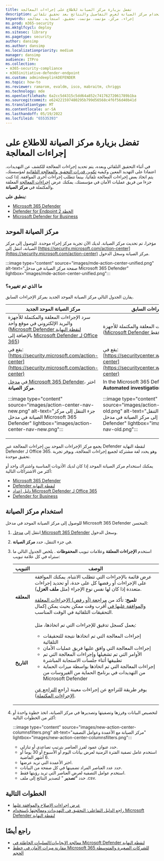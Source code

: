 ```yaml
---
title: تفضل بزيارة مركز الصيانة للاطلاع على إجراءات المعالجة
description: استخدام مركز الصيانة لعرض التفاصيل والنتائج بعد تحقيق تلقائي
keywords: إجراء، مركز، مؤتمت، مؤتمت، تحقيق، استجابة، معالجة
ms.prod: m365-security
ms.mktglfcycl: deploy
ms.sitesec: library
ms.pagetype: security
author: dansimp
ms.author: dansimp
ms.localizationpriority: medium
manager: dansimp
audience: ITPro
ms.collection:
- m365-security-compliance
- m365initiative-defender-endpoint
ms.custom: admindeeplinkDEFENDER
ms.topic: how-to
ms.reviewer: ramarom, evaldm, isco, mabraitm, chriggs
ms.technology: mde
ms.openlocfilehash: 6a2cc5d4315c5dd64a852c74176272061789b1ba
ms.sourcegitcommit: e624221597480295b799d56568c4f6f56d40b41d
ms.translationtype: MT
ms.contentlocale: ar-SA
ms.lasthandoff: 05/19/2022
ms.locfileid: "65535393"
---
```

# <a name="visit-the-action-center-to-see-remediation-actions"></a>تفضل بزيارة مركز الصيانة للاطلاع على إجراءات المعالجة

في أثناء التحقيق التلقائي وبعده، يتم تحديد إجراءات المعالجة للكشف عن التهديدات. اعتمادا على التهديد المعين وكيفية [تكوين قدرات التحقيق والمعالجة التلقائية](configure-automated-investigations-remediation.md) لمؤسستك، يتم اتخاذ بعض إجراءات المعالجة تلقائيا، بينما تتطلب إجراءات أخرى الموافقة. إذا كنت جزءا من فريق عمليات الأمان في مؤسستك، يمكنك عرض [إجراءات المعالجة](manage-auto-investigation.md#remediation-actions) المعلقة والمكتملة في **مركز الصيانة**.

**ينطبق على:**
- [Microsoft 365 Defender](https://go.microsoft.com/fwlink/?linkid=2118804)
- [Defender for Endpoint الخطة 2](https://go.microsoft.com/fwlink/p/?linkid=2154037)
- [Microsoft Defender for Business](../defender-business/mdb-overview.md)

## <a name="the-unified-action-center"></a>مركز الصيانة الموحد

مؤخرا، تم تحديث مركز الصيانة. لديك الآن تجربة مركز إجراء موحدة. للوصول إلى مركز الصيانة، انتقل إلى [https://security.microsoft.com/action-center](https://security.microsoft.com/action-center) مركز الصيانة وسجل الدخول.

:::image type="content" source="images/mde-action-center-unified.png" alt-text="صفحة مركز الصيانة في مدخل Microsoft 365 Defender" lightbox="images/mde-action-center-unified.png":::

### <a name="whats-changed"></a>ما الذي تم تغييره؟

يقارن الجدول التالي مركز الصيانة الموحد الجديد بمركز الإجراءات السابق.

|مركز الصيانة الموحد الجديد  |مركز الإجراءات السابق  |
|---------|---------|
|سرد الإجراءات المعلقة والمكتملة للأجهزة والبريد الإلكتروني في موقع واحد <br/>([Microsoft Defender لنقطة النهاية](microsoft-defender-endpoint.md) بالإضافة إلى [Microsoft Defender لـ Office 365](/microsoft-365/security/office-365-security/office-365-atp))|سرد الإجراءات المعلقة والمكتملة للأجهزة <br/> ([Microsoft Defender لنقطة النهاية](microsoft-defender-endpoint.md) فقط)   |
|يقع في:<br/>[https://security.microsoft.com/action-center](https://security.microsoft.com/action-center)         |يقع في:<br/>[https://securitycenter.windows.com/action-center](https://securitycenter.windows.com/action-center)     |
| في <a href="https://go.microsoft.com/fwlink/p/?linkid=2077139" target="_blank">مدخل Microsoft 365 Defender</a>، اختر **مركز الصيانة**. <p>:::image type="content" source="images/action-center-nav-new.png" alt-text="جزء التنقل إلى مركز الصيانة في مدخل Microsoft 365 Defender" lightbox="images/action-center-nav-new.png"::: | In the Microsoft 365 Defender portal, choose **Automated investigations** > **Action center**. <p>:::image type="content" source="images/action-center-nav-old.png" alt-text="إصدار أقدم من جزء التنقل إلى مركز الصيانة في مدخل Microsoft 365 Defender" lightbox="images/action-center-nav-old.png":::  |

يجمع مركز الإجراءات الموحد بين إجراءات المعالجة عبر Defender لنقطة النهاية Defender لـ Office 365. وهو يحدد لغة مشتركة لجميع إجراءات المعالجة، ويوفر تجربة تحقيق موحدة.

يمكنك استخدام مركز الصيانة الموحد إذا كان لديك الأذونات المناسبة واشتراك واحد أو أكثر من الاشتراكات التالية:

- [Microsoft 365 Defender](/microsoft-365/security/mtp/microsoft-threat-protection)
- [Defender لنقطة النهاية](microsoft-defender-endpoint.md)
- [دليل إعداد Microsoft Defender لـ Office 365](/microsoft-365/security/office-365-security/office-365-atp)
- [Defender for Business](../defender-business/mdb-overview.md)

## <a name="using-the-action-center"></a>استخدام مركز الصيانة

للوصول إلى مركز الصيانة الموحد في مدخل Microsoft 365 Defender المحسن:

1. انتقل إلى <a href="https://go.microsoft.com/fwlink/p/?linkid=2077139" target="_blank">مدخل Microsoft 365 Defender</a> وسجل الدخول.

2. في جزء التنقل، حدد **مركز الصيانة**.

3. استخدم **الإجراءات المعلقة** وعلامات تبويب **المحفوظات** . يلخص الجدول التالي ما ستراه في كل علامة تبويب:

   |التبويب|الوصف|
   |---|---|
   |**المعلقه**|عرض قائمة بالإجراءات التي تتطلب الانتباه. يمكنك الموافقة على الإجراءات أو رفضها كل على حدة، أو تحديد إجراءات متعددة إذا كان لها نفس نوع الإجراء (مثل **ملف العزل**). <p> **تلميح**: تأكد من [مراجعة (أو رفض) الإجراءات المعلقة والموافقة عليها في](manage-auto-investigation.md) أقرب وقت ممكن بحيث يمكن إكمال التحقيقات التلقائية في الوقت المناسب.|
   |**التاريخ**|يعمل كسجل تدقيق للإجراءات التي تم اتخاذها، مثل: <ul><li>إجراءات المعالجة التي تم اتخاذها نتيجة للتحقيقات التلقائية</li><li>إجراءات المعالجة التي وافق عليها فريق عمليات الأمان</li><li>الأوامر التي تم تشغيلها وإجراءات المعالجة التي تم تطبيقها أثناء جلسات الاستجابة المباشرة</li><li>إجراءات المعالجة التي تم اتخاذها بواسطة ميزات الحماية من التهديدات في برنامج الحماية من الفيروسات من Microsoft Defender</li></ul> <p> يوفر طريقة للتراجع عن إجراءات معينة (راجع [التراجع عن الإجراءات المكتملة](manage-auto-investigation.md#undo-completed-actions)).|

4. لتخصيص البيانات وفرزها وتصفيتها وتصديرها في مركز الصيانة، اتخذ خطوة واحدة أو أكثر من الخطوات التالية:

   :::image type="content" source="images/new-action-center-columnsfilters.png" alt-text="مركز الصيانة مع الأعمدة وعوامل التصفية" lightbox="images/new-action-center-columnsfilters.png":::

   - حدد عنوان عمود لفرز العناصر بترتيب تصاعدي أو تنازلي.
   - استخدم عامل تصفية الفترة الزمنية لعرض بيانات اليوم أو الأسبوع أو 30 يوما أو 6 أشهر الماضية.
   - اختر الأعمدة التي تريد عرضها.
   - حدد عدد العناصر المراد تضمينها في كل صفحة من البيانات.
   - استخدم عوامل التصفية لعرض العناصر التي تريد رؤيتها فقط.
   - حدد **"تصدير** " لتصدير النتائج إلى ملف .csv.

## <a name="next-steps"></a>الخطوات التالية

- [عرض إجراءات الإصلاح والموافقة عليها](manage-auto-investigation.md)
- [راجع الدليل التفاعلي: التحقيق في التهديدات ومعالجتها باستخدام Microsoft Defender لنقطة النهاية](https://aka.ms/MDATP-IR-Interactive-Guide)

## <a name="see-also"></a>راجع أيضًا

- [معالجة الإيجابيات/السلبيات الخاطئة في Microsoft Defender لنقطة النهاية](defender-endpoint-false-positives-negatives.md)
- [مقارنة ميزات الأمان في خطط Microsoft 365 للشركات الصغيرة والمتوسطة الحجم](../defender-business/compare-mdb-m365-plans.md)

